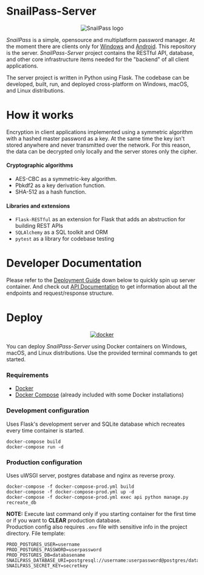 # SnailPass-Server

<p align="center">
    <img src="https://user-images.githubusercontent.com/45130182/219900956-8ec8f945-b13d-42e3-97e1-d8b402cc93fb.png" alt="SnailPass logo" />
  </a>
</p>

*SnailPass* is a simple, opensource and multiplatform password manager. At the moment there are clients only for [Windows](https://github.com/badlocale/SnailPass-Desktop-Client) and [Android](https://github.com/IlyaYDen/SnailPass-Android-Client). This repository is the server. *SnailPass-Server* project contains the RESTful API, database, and other core infrastructure items needed for the "backend" of all client applications.

The server project is written in Python using Flask. The codebase can be developed, built, run, and deployed cross-platform on Windows, macOS, and Linux distributions.

# How it works
Encryption in client applications implemented using a symmetric algorithm with a hashed master password as a key. At the same time the key isn't stored anywhere and never transmitted over the network. For this reason, the data can be decrypted only locally and the server stores only the cipher.
#### Cryptographic algorithms
- AES-CBC as a symmetric-key algorithm.
- Pbkdf2 as a key derivation function.
- SHA-512 as a hash function.

#### Libraries and extensions 
- `Flask-RESTful` as an extension for Flask that adds an abstruction for building REST APIs
- `SQLAlchemy` as a SQL toolkit and ORM
- `pytest` as a library for codebase testing

# Developer Documentation
Please refer to the [Deployment Guide](https://github.com/rebmanop/SnailPass-Server/edit/master/README.md#deploy) down below to quickly spin up server container. And check out [API Documentation](https://github.com/rebmanop/SnailPass-REST-api/wiki/api-Documentation) to get information about all the endpoints and request/response structure.

# Deploy
<p align="center">
  <a href="https://www.docker.com/" target="_blank">
    <img src="https://i.imgur.com/SZc8JnH.png" alt="docker" />
  </a>
</p>

You can deploy *SnailPass-Server* using Docker containers on Windows, macOS, and Linux distributions. Use the provided terminal commands to get started. 

### Requirements

- [Docker](https://www.docker.com/community-edition#/download)
- [Docker Compose](https://docs.docker.com/compose/install/) (already included with some Docker installations)


### Development configuration
Uses Flask's development server and SQLite database which recreates every time container is started. 

```
docker-compose build
docker-compose run -d
```

### Production configuration
Uses uWSGI server, postgres database and nginx as reverse proxy.
```
docker-compose -f docker-compose-prod.yml build
docker-compose -f docker-compose-prod.yml up -d
docker-compose -f docker-compose-prod.yml exec api python manage.py recreate_db 
```
**NOTE:** Execute last command only if you starting container for the first time or if you want to **CLEAR** production database.<br>
Production config also requires `.env` file with sensitive info in the project directory. File template: 
```
PROD_POSTGRES_USER=username
PROD_POSTGRES_PASSWORD=userpassword
PROD_POSTGRES_DB=databasename
SNAILPASS_DATABASE_URI=postgresql://username:userpassword@postgres/databasename
SNAILPASS_SECRET_KEY=secretkey
```

 




    
    
